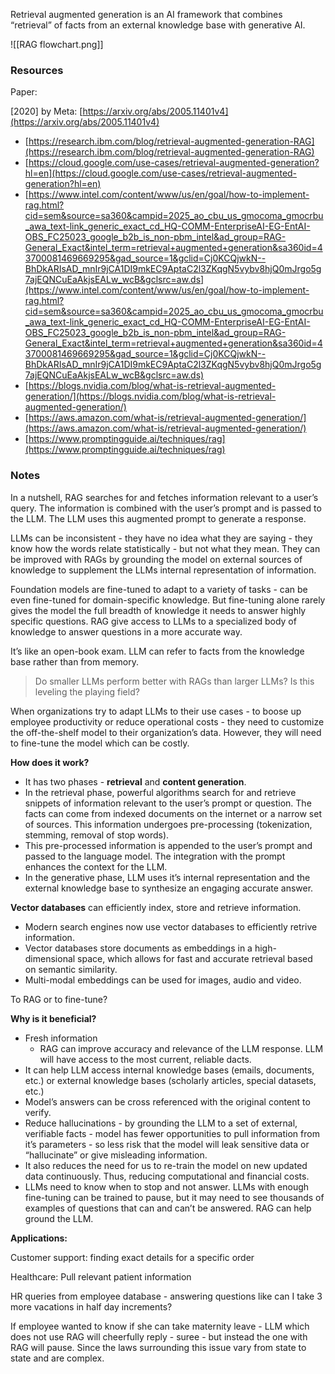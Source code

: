 Retrieval augmented generation is an AI framework that combines “retrieval” of facts from an external knowledge base with generative AI.

![[RAG flowchart.png]]
### Resources

Paper:

[2020] by Meta: [https://arxiv.org/abs/2005.11401v4](https://arxiv.org/abs/2005.11401v4)

- [https://research.ibm.com/blog/retrieval-augmented-generation-RAG](https://research.ibm.com/blog/retrieval-augmented-generation-RAG)
- [https://cloud.google.com/use-cases/retrieval-augmented-generation?hl=en](https://cloud.google.com/use-cases/retrieval-augmented-generation?hl=en)
- [https://www.intel.com/content/www/us/en/goal/how-to-implement-rag.html?cid=sem&source=sa360&campid=2025_ao_cbu_us_gmocoma_gmocrbu_awa_text-link_generic_exact_cd_HQ-COMM-EnterpriseAI-EG-EntAI-OBS_FC25023_google_b2b_is_non-pbm_intel&ad_group=RAG-General_Exact&intel_term=retrieval+augmented+generation&sa360id=43700081469669295&gad_source=1&gclid=Cj0KCQjwkN--BhDkARIsAD_mnIr9jCA1DI9mkEC9AptaC2l3ZKqgN5vybv8hjQ0mJrgo5g7ajEQNCuEaAkjsEALw_wcB&gclsrc=aw.ds](https://www.intel.com/content/www/us/en/goal/how-to-implement-rag.html?cid=sem&source=sa360&campid=2025_ao_cbu_us_gmocoma_gmocrbu_awa_text-link_generic_exact_cd_HQ-COMM-EnterpriseAI-EG-EntAI-OBS_FC25023_google_b2b_is_non-pbm_intel&ad_group=RAG-General_Exact&intel_term=retrieval+augmented+generation&sa360id=43700081469669295&gad_source=1&gclid=Cj0KCQjwkN--BhDkARIsAD_mnIr9jCA1DI9mkEC9AptaC2l3ZKqgN5vybv8hjQ0mJrgo5g7ajEQNCuEaAkjsEALw_wcB&gclsrc=aw.ds)
- [https://blogs.nvidia.com/blog/what-is-retrieval-augmented-generation/](https://blogs.nvidia.com/blog/what-is-retrieval-augmented-generation/)
- [https://aws.amazon.com/what-is/retrieval-augmented-generation/](https://aws.amazon.com/what-is/retrieval-augmented-generation/)
- [https://www.promptingguide.ai/techniques/rag](https://www.promptingguide.ai/techniques/rag)

### Notes

In a nutshell, RAG searches for and fetches information relevant to a user’s query. The information is combined with the user’s prompt and is passed to the LLM. The LLM uses this augmented prompt to generate a response.

LLMs can be inconsistent - they have no idea what they are saying - they know how the words relate statistically - but not what they mean. They can be improved with RAGs by grounding the model on external sources of knowledge to supplement the LLMs internal representation of information.

Foundation models are fine-tuned to adapt to a variety of tasks - can be even fine-tuned for domain-specific knowledge. But fine-tuning alone rarely gives the model the full breadth of knowledge it needs to answer highly specific questions. RAG give access to LLMs to a specialized body of knowledge to answer questions in a more accurate way.

It’s like an open-book exam. LLM can refer to facts from the knowledge base rather than from memory.

> Do smaller LLMs perform better with RAGs than larger LLMs? Is this leveling the playing field?

When organizations try to adapt LLMs to their use cases - to boose up employee productivity or reduce operational costs - they need to customize the off-the-shelf model to their organization’s data. However, they will need to fine-tune the model which can be costly.

**How does it work?**

- It has two phases - **retrieval** and **content generation**.
- In the retrieval phase, powerful algorithms search for and retrieve snippets of information relevant to the user’s prompt or question. The facts can come from indexed documents on the internet or a narrow set of sources. This information undergoes pre-processing (tokenization, stemming, removal of stop words).
- This pre-processed information is appended to the user’s prompt and passed to the language model. The integration with the prompt enhances the context for the LLM.
- In the generative phase, LLM uses it’s internal representation and the external knowledge base to synthesize an engaging accurate answer.

**Vector databases** can efficiently index, store and retrieve information.

- Modern search engines now use vector databases to efficiently retrive information.
- Vector databases store documents as embeddings in a high-dimensional space, which allows for fast and accurate retrieval based on semantic similarity.
- Multi-modal embeddings can be used for images, audio and video.

To RAG or to fine-tune?

**Why is it beneficial?**

- Fresh information
    - RAG can improve accuracy and relevance of the LLM response. LLM will have access to the most current, reliable dacts.
- It can help LLM access internal knowledge bases (emails, documents, etc.) or external knowledge bases (scholarly articles, special datasets, etc.)
- Model’s answers can be cross referenced with the original content to verify.
- Reduce hallucinations - by grounding the LLM to a set of external, verifiable facts - model has fewer opportunities to pull information from it’s parameters - so less risk that the model will leak sensitive data or “hallucinate” or give misleading information.
- It also reduces the need for us to re-train the model on new updated data continuously. Thus, reducing computational and financial costs.
- LLMs need to know when to stop and not answer. LLMs with enough fine-tuning can be trained to pause, but it may need to see thousands of examples of questions that can and can’t be answered. RAG can help ground the LLM.

**Applications:**

Customer support: finding exact details for a specific order

Healthcare: Pull relevant patient information

HR queries from employee database - answering questions like can I take 3 more vacations in half day increments?

If employee wanted to know if she can take maternity leave - LLM which does not use RAG will cheerfully reply - suree - but instead the one with RAG will pause. Since the laws surrounding this issue vary from state to state and are complex.
